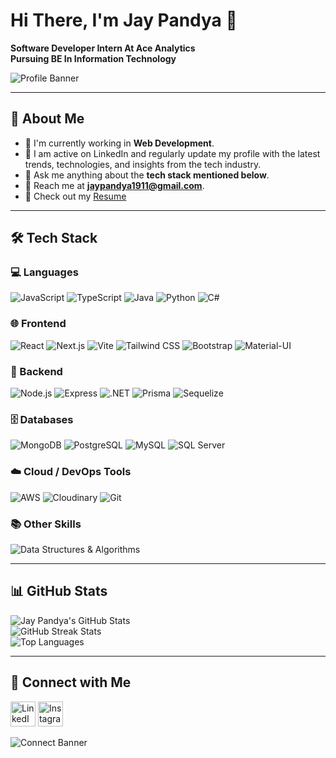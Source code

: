# Hi There, I'm Jay Pandya 👋

**Software Developer Intern At Ace Analytics**  
**Pursuing BE In Information Technology**

![Profile Banner](https://camo.githubusercontent.com/4d9f5ecceb711eec6e2018f38a5677dc657c9738d4a65ba3b928c41c0a45b439/68747470733a2f2f6d69726f2e6d656469756d2e636f6d2f6d61782f313336302f302a37513379765349765f7430696f4a2d5a2e676966)

---

## 🚀 About Me

- 🌱 I'm currently working in **Web Development**.
- 📝 I am active on LinkedIn and regularly update my profile with the latest trends, technologies, and insights from the tech industry.
- 💬 Ask me anything about the **tech stack mentioned below**.
- 📧 Reach me at **jaypandya1911@gmail.com**.
- 📄 Check out my [Resume](https://drive.google.com/file/d/1WaLYTAROHSvkj8bd-ZwWcVH2x5S2SJZS/view?usp=drivesdk)

---

## 🛠 Tech Stack

### 💻 Languages
![JavaScript](https://img.shields.io/badge/-JavaScript-F7DF1E?logo=javascript&logoColor=black)
![TypeScript](https://img.shields.io/badge/-TypeScript-3178C6?logo=typescript&logoColor=white)
![Java](https://img.shields.io/badge/-Java-007396?logo=java&logoColor=white)
![Python](https://img.shields.io/badge/-Python-3776AB?logo=python&logoColor=white)
![C#](https://img.shields.io/badge/-CSharp-239120?logo=c-sharp&logoColor=white)

### 🌐 Frontend
![React](https://img.shields.io/badge/-React-61DAFB?logo=react&logoColor=black)
![Next.js](https://img.shields.io/badge/-Next.js-000000?logo=next.js&logoColor=white)
![Vite](https://img.shields.io/badge/-Vite-646CFF?logo=vite&logoColor=white)
![Tailwind CSS](https://img.shields.io/badge/-Tailwind_CSS-06B6D4?logo=tailwindcss&logoColor=white)
![Bootstrap](https://img.shields.io/badge/-Bootstrap-563D7C?logo=bootstrap&logoColor=white)
![Material-UI](https://img.shields.io/badge/-Material_UI-007FFF?logo=mui&logoColor=white)

### 🔧 Backend
![Node.js](https://img.shields.io/badge/-Node.js-339933?logo=node.js&logoColor=white)
![Express](https://img.shields.io/badge/-Express-000000?logo=express&logoColor=white)
![.NET](https://img.shields.io/badge/-.NET-512BD4?logo=dotnet&logoColor=white)
![Prisma](https://img.shields.io/badge/-Prisma-2D3748?logo=prisma&logoColor=white)
![Sequelize](https://img.shields.io/badge/-Sequelize-52B0E7?logo=sequelize&logoColor=white)

### 🗄️ Databases
![MongoDB](https://img.shields.io/badge/-MongoDB-47A248?logo=mongodb&logoColor=white)
![PostgreSQL](https://img.shields.io/badge/-PostgreSQL-4169E1?logo=postgresql&logoColor=white)
![MySQL](https://img.shields.io/badge/-MySQL-4479A1?logo=mysql&logoColor=white)
![SQL Server](https://img.shields.io/badge/-SQL_Server-CC2927?logo=microsoft-sql-server&logoColor=white)

### ☁️ Cloud / DevOps Tools
![AWS](https://img.shields.io/badge/-AWS-232F3E?logo=amazon-aws&logoColor=white)
![Cloudinary](https://img.shields.io/badge/-Cloudinary-3448C5?logo=cloudinary&logoColor=white)
![Git](https://img.shields.io/badge/-Git-F05032?logo=git&logoColor=white)

### 📚 Other Skills
![Data Structures & Algorithms](https://img.shields.io/badge/-Data_Structures_&_Algorithms-FF6F61?style=flat&logo=codeforces&logoColor=white)

---

## 📊 GitHub Stats

![Jay Pandya's GitHub Stats](https://github-readme-stats.vercel.app/api?username=1JAYPANDYA1&show_icons=true&theme=radical)  
![GitHub Streak Stats](https://streak-stats.demolab.com?user=1JAYPANDYA1&theme=radical)  
![Top Languages](https://github-readme-stats.vercel.app/api/top-langs/?username=1JAYPANDYA1&layout=compact&theme=radical)

---

## 🤝 Connect with Me

[<img src="https://img.icons8.com/fluency/48/000000/linkedin.png" alt="LinkedIn" width="40" height="40"/>](https://www.linkedin.com/in/<your-linkedin-profile>/)
[<img src="https://img.icons8.com/fluency/48/000000/instagram-new.png" alt="Instagram" width="40" height="40"/>](https://www.instagram.com/<your-instagram-profile>/)

![Connect Banner](https://camo.githubusercontent.com/f98b19ea5f7cf6143e58c9f47c68ae5d4894885b660e02bb4ba723f64e222a2d/68747470733a2f2f74686f756768746f76657264657369676e2e636f6d2f77702d636f6e74656e742f75706c6f6164732f323031372f31322f63665f73656374696f6e315f746f702d312e676966)
